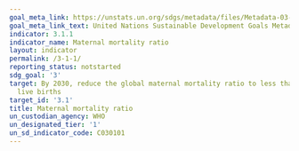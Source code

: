 ```yaml
---
goal_meta_link: https://unstats.un.org/sdgs/metadata/files/Metadata-03-01-01.pdf
goal_meta_link_text: United Nations Sustainable Development Goals Metadata (pdf 865kB)
indicator: 3.1.1
indicator_name: Maternal mortality ratio
layout: indicator
permalink: /3-1-1/
reporting_status: notstarted
sdg_goal: '3'
target: By 2030, reduce the global maternal mortality ratio to less than 70 per 100,000
  live births
target_id: '3.1'
title: Maternal mortality ratio
un_custodian_agency: WHO
un_designated_tier: '1'
un_sd_indicator_code: C030101
---
```

